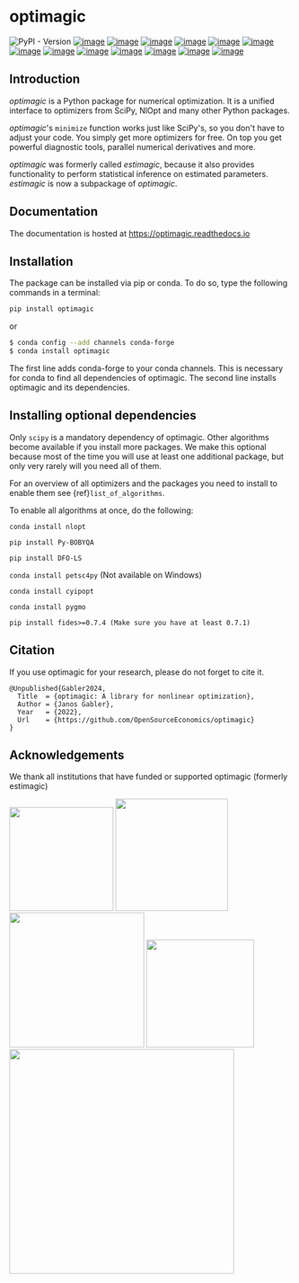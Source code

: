 # optimagic

![PyPI - Version](https://img.shields.io/pypi/v/optimagic)
[![image](https://img.shields.io/pypi/pyversions/estimagic)](https://pypi.org/project/estimagic)
[![image](https://img.shields.io/conda/vn/conda-forge/estimagic.svg)](https://anaconda.org/conda-forge/estimagic)
[![image](https://img.shields.io/conda/pn/conda-forge/estimagic.svg)](https://anaconda.org/conda-forge/estimagic)
[![image](https://img.shields.io/pypi/l/estimagic)](https://pypi.org/project/estimagic)
[![image](https://readthedocs.org/projects/estimagic/badge/?version=latest)](https://estimagic.readthedocs.io/en/latest)
[![image](https://img.shields.io/github/actions/workflow/status/OpenSourceEconomics/estimagic/main.yml?branch=main)](https://github.com/OpenSourceEconomics/estimagic/actions?query=branch%3Amain)
[![image](https://codecov.io/gh/OpenSourceEconomics/estimagic/branch/main/graph/badge.svg)](https://codecov.io/gh/OpenSourceEconomics/optimagic)
[![image](https://results.pre-commit.ci/badge/github/OpenSourceEconomics/estimagic/main.svg)](https://github.com/OpenSourceEconomics/optimagic/actions?query=branch%3Amain)
[![image](https://img.shields.io/badge/code%20style-black-000000.svg)](https://github.com/psf/black)
[![image](https://img.shields.io/badge/Contributor%20Covenant-2.1-4baaaa.svg)](CODE_OF_CONDUCT.md)
[![image](https://pepy.tech/badge/estimagic/month)](https://pepy.tech/project/estimagic)
[![image](https://img.shields.io/badge/NumFOCUS-affiliated%20project-orange.svg?style=flat&colorA=E1523D&colorB=007D8A)](https://numfocus.org/sponsored-projects/affiliated-projects)
[![image](https://img.shields.io/twitter/follow/aiidateam.svg?style=social&label=Follow)](https://x.com/optimagic)

## Introduction

*optimagic* is a Python package for numerical optimization. It is a unified interface to
optimizers from SciPy, NlOpt and many other Python packages.

*optimagic*'s `minimize` function works just like SciPy's, so you don't have to adjust
your code. You simply get more optimizers for free. On top you get powerful diagnostic
tools, parallel numerical derivatives and more.

*optimagic* was formerly called *estimagic*, because it also provides functionality to
perform statistical inference on estimated parameters. *estimagic* is now a subpackage
of *optimagic*.

## Documentation

The documentation is hosted at https://optimagic.readthedocs.io

## Installation

The package can be installed via pip or conda. To do so, type the following commands in
a terminal:

```bash
pip install optimagic
```

or

```bash
$ conda config --add channels conda-forge
$ conda install optimagic
```

The first line adds conda-forge to your conda channels. This is necessary for conda to
find all dependencies of optimagic. The second line installs optimagic and its
dependencies.

## Installing optional dependencies

Only `scipy` is a mandatory dependency of optimagic. Other algorithms become available
if you install more packages. We make this optional because most of the time you will
use at least one additional package, but only very rarely will you need all of them.

For an overview of all optimizers and the packages you need to install to enable them
see {ref}`list_of_algorithms`.

To enable all algorithms at once, do the following:

`conda install nlopt`

`pip install Py-BOBYQA`

`pip install DFO-LS`

`conda install petsc4py` (Not available on Windows)

`conda install cyipopt`

`conda install pygmo`

`pip install fides>=0.7.4 (Make sure you have at least 0.7.1)`

## Citation

If you use optimagic for your research, please do not forget to cite it.

```
@Unpublished{Gabler2024,
  Title  = {optimagic: A library for nonlinear optimization},
  Author = {Janos Gabler},
  Year   = {2022},
  Url    = {https://github.com/OpenSourceEconomics/optimagic}
}
```

## Acknowledgements

We thank all institutions that have funded or supported optimagic (formerly estimagic)

<img src="docs/source/_static/images/aai-institute-logo.svg" width="185">
<img src="docs/source/_static/images/numfocus_logo.png" width="200">
<img src="docs/source/_static/images/tra_logo.png" width="240">

<img src="docs/source/_static/images/hoover_logo.png" width="192">
<img src="docs/source/_static/images/transferlab-logo.svg" width="400">

